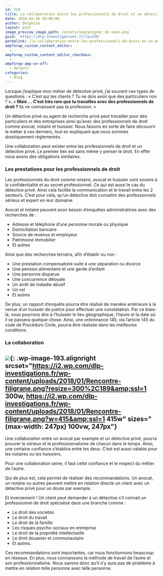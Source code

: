 ```yaml
---
id: 226
title: La collaboration entre les professionnels de droit et un détective
date: 2018-02-26 10:00:00
author: Delphine
layout: post
image_preview_image_path: /assets/img/poigner de main.png
guid: 'https://dlp-investigations.fr/?p=226'
permalink: /la-collaboration-entre-les-professionnels-de-droit-et-un-detective/
ampforwp_custom_content_editor:
  -
ampforwp_custom_content_editor_checkbox:
  -
ampforwp-amp-on-off:
  - default
categories:
  - Blog
---
```


Lorsque j’explique mon m&eacute;tier de d&eacute;tective priv&eacute;, j’ai souvent ces types de questions : &laquo; C’est qui tes clients ? Tu ne dois avoir que des particuliers non ? &raquo;, &laquo; **Mais … C’est tr&egrave;s rare que tu travailles avec des professionnels de droit ?** Ils ne connaissent pas ta profession. &raquo;

Un d&eacute;tective priv&eacute; ou agent de recherche priv&eacute; peut travailler pour des particuliers et des entreprises ainsi qu’avec des professionnels de droit comme avocat, notaire et huissier. Nous faisons en sorte de faire d&eacute;couvrir le m&eacute;tier &agrave; ces derniers, tout en expliquant que nous sommes drastiquement r&egrave;glement&eacute;s.<!--base32-c9gq6t9k68pp6eb7e4v78ebb6rw70w1pcnh3et9mervkgtb2c8v74xtq61vk2wk5ehq70tvm75ppavbpddkq8eb8cdm6guvaehv6gdkmemtpmxbme0vk0w3g6ht64uv3dnu6pd1dc9gq6t9k68-base32-->

Une collaboration peut exister entre les professionnels de droit et un d&eacute;tective priv&eacute;. Le premier lien est sans m&ecirc;me y penser le droit. En effet nous avons des obligations similaires.

### Les prestations pour les professionnels de droit

Les professionnels du droit comme notaire, avocat et huissier sont soumis &agrave; la confidentialit&eacute; et au secret professionnel. Ce qui est aussi le cas du d&eacute;tective priv&eacute;. Ainsi cela facilite la communication et le travail entre les 2 secteurs. C’est pour cela, qu’un d&eacute;tective doit connaitre des professionnels s&eacute;rieux et expert en leur domaine.

Avocat et notaire peuvent avoir besoin d’enqu&ecirc;tes administratives avec des recherches de :

* Adresse et t&eacute;l&eacute;phone d’une personne morale ou physique
* Domiciliation bancaire
* Source de revenus et employeur
* Patrimoine immobilier
* Et autres

Ainsi que des recherches terrains, afin d’&eacute;tablir ou non :

* Une prestation compensatoire suite &agrave; une s&eacute;paration ou divorce
* Une pension alimentaire et une garde d’enfant
* Une personne disparue
* Une concurrence d&eacute;loyale
* Un arr&ecirc;t de maladie abusif
* Un vol
* Et autres

De plus, un rapport d’enqu&ecirc;te pourra &ecirc;tre r&eacute;alis&eacute; de mani&egrave;re ant&eacute;rieure &agrave; la venue d’un huissier de justice pour effectuer une constatation. Par ce biais-l&agrave;, nous pourrons dire &agrave; l’huissier le lieu g&eacute;ographique, l’heure et la date o&ugrave; il se passera quelque chose. Ainsi, une ordonnance 145, via l’article 145 du code de Proc&eacute;dure Civile, pourra &ecirc;tre r&eacute;alis&eacute;e dans les meilleures conditions.

### La collaboration

## ![](https://i2.wp.com/dlp-investigations.fr/wp-content/uploads/2018/01/Rencontre-filigrane.png?resize=247%2C156&amp;ssl=1){: .wp-image-193.alignright srcset="https://i2.wp.com/dlp-investigations.fr/wp-content/uploads/2018/01/Rencontre-filigrane.png?resize=300%2C189&amp;ssl=1 300w, https://i2.wp.com/dlp-investigations.fr/wp-content/uploads/2018/01/Rencontre-filigrane.png?w=415&amp;ssl=1 415w" sizes="(max-width: 247px) 100vw, 247px"}

Une collaboration entre un avocat par exemple et un d&eacute;tective priv&eacute;, pourra prouver le s&eacute;rieux et le professionnalisme de chacun dans le temps. Ainsi, une certaine confiance s’&eacute;tablira entre les deux. C’est est aussi valable pour les notaires ou les huissiers.

Pour une collaboration seine, il faut cette confiance et le respect du m&eacute;tier de l’autre.

Qui de plus est, cela permet de r&eacute;aliser des recommandations. Un avocat, un notaire ou autres peuvent mettre en relation directe un client avec un d&eacute;tective priv&eacute; pour un doute par exemple.

Et inversement ! Un client peut demander &agrave; un d&eacute;tective s’il connait un professionnel de droit sp&eacute;cialis&eacute; dans une branche comme :

* Le droit des soci&eacute;t&eacute;s
* Le droit du travail
* Le droit de la famille
* Les risques psycho-sociaux en entreprise
* Le droit de la propri&eacute;t&eacute; intellectuelle
* Le droit douanier et communautaire
* Et autres.

Ces recommandations sont importantes, car nous fonctionnons beaucoup en r&eacute;seaux. En plus, nous connaissons la m&eacute;thode de travail de l’autre et son professionnalisme. Nous savons donc qu’il n’y aura pas de probl&egrave;me &agrave; mettre en relation telle personne avec telle personne.